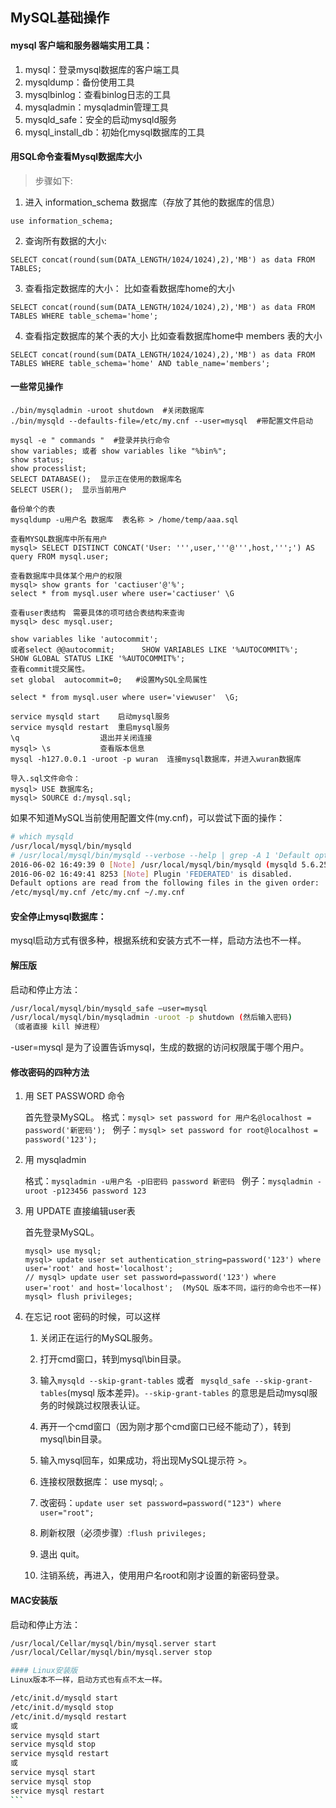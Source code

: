 ## MySQL基础操作

#### mysql 客户端和服务器端实用工具：
1. mysql：登录mysql数据库的客户端工具  
2. mysqldump：备份使用工具  
3. mysqlbinlog：查看binlog日志的工具  
4. mysqladmin：mysqladmin管理工具  
5. mysqld_safe：安全的启动mysqld服务  
6. mysql_install_db：初始化mysql数据库的工具  



#### 用SQL命令查看Mysql数据库大小

>步骤如下:
1. 进入 information_schema 数据库（存放了其他的数据库的信息）

`use information_schema;`

2. 查询所有数据的大小:

`SELECT concat(round(sum(DATA_LENGTH/1024/1024),2),'MB') as data FROM TABLES;`

3. 查看指定数据库的大小：
  比如查看数据库home的大小

`SELECT concat(round(sum(DATA_LENGTH/1024/1024),2),'MB') as data FROM TABLES WHERE table_schema='home';`

4. 查看指定数据库的某个表的大小
  比如查看数据库home中 members 表的大小

`SELECT concat(round(sum(DATA_LENGTH/1024/1024),2),'MB') as data FROM TABLES WHERE table_schema='home' AND table_name='members';`



#### 一些常见操作

```mysql
./bin/mysqladmin -uroot shutdown  #关闭数据库
./bin/mysqld --defaults-file=/etc/my.cnf --user=mysql  #带配置文件启动

mysql -e " commands "  #登录并执行命令
show variables; 或者 show variables like "%bin%";
show status;
show processlist; 
SELECT DATABASE();  显示正在使用的数据库名
SELECT USER();  显示当前用户

备份单个的表
mysqldump -u用户名 数据库  表名称 > /home/temp/aaa.sql     

查看MYSQL数据库中所有用户
mysql> SELECT DISTINCT CONCAT('User: ''',user,'''@''',host,''';') AS query FROM mysql.user;

查看数据库中具体某个用户的权限
mysql> show grants for 'cactiuser'@'%';  
select * from mysql.user where user='cactiuser' \G 

查看user表结构　需要具体的项可结合表结构来查询
mysql> desc mysql.user;

show variables like 'autocommit';
或者select @@autocommit;		SHOW VARIABLES LIKE '%AUTOCOMMIT%';		SHOW GLOBAL STATUS LIKE '%AUTOCOMMIT%';
查看commit提交属性。
set global  autocommit=0; 	#设置MySQL全局属性

select * from mysql.user where user='viewuser'  \G;

service mysqld start	启动mysql服务
service mysqld restart	重启mysql服务
\q					退出并关闭连接
mysql> \s			查看版本信息
mysql -h127.0.0.1 -uroot -p wuran  连接mysql数据库，并进入wuran数据库

导入.sql文件命令：
mysql> USE 数据库名;
mysql> SOURCE d:/mysql.sql;
```

如果不知道MySQL当前使用配置文件(my.cnf)，可以尝试下面的操作：
```bash
# which mysqld
/usr/local/mysql/bin/mysqld
# /usr/local/mysql/bin/mysqld --verbose --help | grep -A 1 'Default options'
2016-06-02 16:49:39 0 [Note] /usr/local/mysql/bin/mysqld (mysqld 5.6.25-log) starting as process 8253 ...
2016-06-02 16:49:41 8253 [Note] Plugin 'FEDERATED' is disabled.
Default options are read from the following files in the given order: 
/etc/mysql/my.cnf /etc/my.cnf ~/.my.cnf 
```



#### 安全停止mysql数据库：

mysql启动方式有很多种，根据系统和安装方式不一样，启动方法也不一样。

#### 解压版
启动和停止方法：

```bash
/usr/local/mysql/bin/mysqld_safe –user=mysql 
/usr/local/mysql/bin/mysqladmin -uroot -p shutdown (然后输入密码) 
（或者直接 kill 掉进程）
```

-user=mysql 是为了设置告诉mysql，生成的数据的访问权限属于哪个用户。



#### 修改密码的四种方法

1. 用 SET PASSWORD 命令

   首先登录MySQL。 
   格式：`mysql> set password for 用户名@localhost = password('新密码'); `
   例子：`mysql> set password for root@localhost = password('123'); `

2. 用 mysqladmin

   格式：`mysqladmin -u用户名 -p旧密码 password 新密码 `
   例子：`mysqladmin -uroot -p123456 password 123 `

3. 用 UPDATE 直接编辑user表

   首先登录MySQL。 

   ```mysql
   mysql> use mysql; 
   mysql> update user set authentication_string=password('123') where user='root' and host='localhost'; 
   // mysql> update user set password=password('123') where user='root' and host='localhost';  (MySQL 版本不同，运行的命令也不一样)
   mysql> flush privileges; 
   ```

4. 在忘记 root 密码的时候，可以这样

   1. 关闭正在运行的MySQL服务。 

   2. 打开cmd窗口，转到mysql\bin目录。 

   3. 输入`mysqld --skip-grant-tables` 或者 ` mysqld_safe --skip-grant-tables`(mysql 版本差异)。`--skip-grant-tables` 的意思是启动mysql服务的时候跳过权限表认证。

   4. 再开一个cmd窗口（因为刚才那个cmd窗口已经不能动了），转到mysql\bin目录。 

   5. 输入mysql回车，如果成功，将出现MySQL提示符 >。 

   6. 连接权限数据库： use mysql; 。 

   7. 改密码：`update user set password=password("123") where user="root";`

   8. 刷新权限（必须步骤）:`flush privileges;`

   9. 退出 quit。 

   10. 注销系统，再进入，使用用户名root和刚才设置的新密码登录。



#### MAC安装版
启动和停止方法：

````bash
/usr/local/Cellar/mysql/bin/mysql.server start 
/usr/local/Cellar/mysql/bin/mysql.server stop

#### Linux安装版
Linux版本不一样，启动方式也有点不太一样。

/etc/init.d/mysqld start 
/etc/init.d/mysqld stop 
/etc/init.d/mysqld restart 
或 
service mysqld start 
service mysqld stop 
service mysqld restart 
或 
service mysql start 
service mysql stop 
service mysql restart
​```
````

